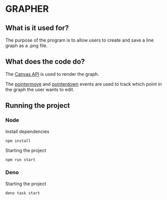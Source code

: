 # GRAPHER

## What is it used for?

The purpose of the program is to allow users to create and save a line graph as a .png file.

## What does the code do?

The [Canvas API](https://developer.mozilla.org/en-US/docs/Web/API/Canvas_API) is used to render the graph.

The [pointermove](https://developer.mozilla.org/en-US/docs/Web/API/Element/pointermove_event) and [pointerdown](https://developer.mozilla.org/en-US/docs/Web/API/Element/pointerdown_event) events are used to track which point in the graph the user wants to edit.

## Running the project

### **Node**

Install dependencies

```
npm install
```

Starting the project

```
npm run start
```

### **Deno**

Starting the project

```
deno task start
```
